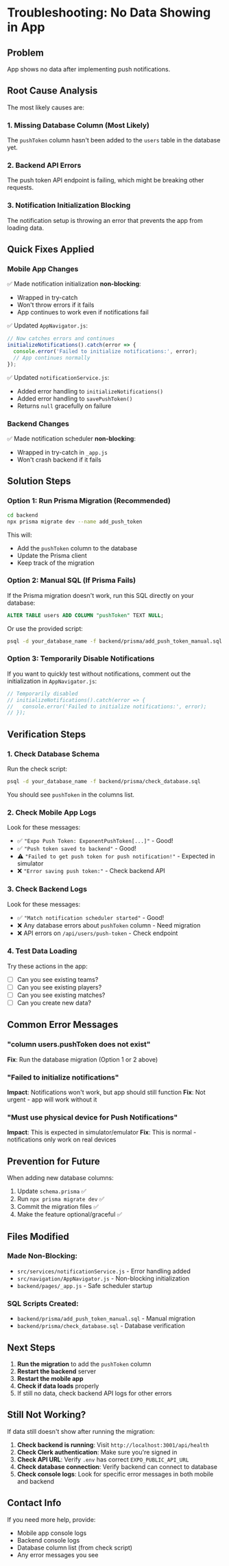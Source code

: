 # Troubleshooting: No Data Showing in App

## Problem
App shows no data after implementing push notifications.

## Root Cause Analysis

The most likely causes are:

### 1. **Missing Database Column** (Most Likely)
The `pushToken` column hasn't been added to the `users` table in the database yet.

### 2. **Backend API Errors**
The push token API endpoint is failing, which might be breaking other requests.

### 3. **Notification Initialization Blocking**
The notification setup is throwing an error that prevents the app from loading data.

## Quick Fixes Applied

### Mobile App Changes
✅ Made notification initialization **non-blocking**:
- Wrapped in try-catch
- Won't throw errors if it fails
- App continues to work even if notifications fail

✅ Updated `AppNavigator.js`:
```javascript
// Now catches errors and continues
initializeNotifications().catch(error => {
  console.error('Failed to initialize notifications:', error);
  // App continues normally
});
```

✅ Updated `notificationService.js`:
- Added error handling to `initializeNotifications()`
- Added error handling to `savePushToken()`
- Returns `null` gracefully on failure

### Backend Changes
✅ Made notification scheduler **non-blocking**:
- Wrapped in try-catch in `_app.js`
- Won't crash backend if it fails

## Solution Steps

### Option 1: Run Prisma Migration (Recommended)

```bash
cd backend
npx prisma migrate dev --name add_push_token
```

This will:
- Add the `pushToken` column to the database
- Update the Prisma client
- Keep track of the migration

### Option 2: Manual SQL (If Prisma Fails)

If the Prisma migration doesn't work, run this SQL directly on your database:

```sql
ALTER TABLE users ADD COLUMN "pushToken" TEXT NULL;
```

Or use the provided script:
```bash
psql -d your_database_name -f backend/prisma/add_push_token_manual.sql
```

### Option 3: Temporarily Disable Notifications

If you want to quickly test without notifications, comment out the initialization in `AppNavigator.js`:

```javascript
// Temporarily disabled
// initializeNotifications().catch(error => {
//   console.error('Failed to initialize notifications:', error);
// });
```

## Verification Steps

### 1. Check Database Schema
Run the check script:
```bash
psql -d your_database_name -f backend/prisma/check_database.sql
```

You should see `pushToken` in the columns list.

### 2. Check Mobile App Logs
Look for these messages:
- ✅ `"Expo Push Token: ExponentPushToken[...]"` - Good!
- ✅ `"Push token saved to backend"` - Good!
- ⚠️ `"Failed to get push token for push notification!"` - Expected in simulator
- ❌ `"Error saving push token:"` - Check backend API

### 3. Check Backend Logs
Look for these messages:
- ✅ `"Match notification scheduler started"` - Good!
- ❌ Any database errors about `pushToken` column - Need migration
- ❌ API errors on `/api/users/push-token` - Check endpoint

### 4. Test Data Loading
Try these actions in the app:
- [ ] Can you see existing teams?
- [ ] Can you see existing players?
- [ ] Can you see existing matches?
- [ ] Can you create new data?

## Common Error Messages

### "column users.pushToken does not exist"
**Fix**: Run the database migration (Option 1 or 2 above)

### "Failed to initialize notifications"
**Impact**: Notifications won't work, but app should still function
**Fix**: Not urgent - app will work without it

### "Must use physical device for Push Notifications"
**Impact**: This is expected in simulator/emulator
**Fix**: This is normal - notifications only work on real devices

## Prevention for Future

When adding new database columns:
1. Update `schema.prisma` ✅
2. Run `npx prisma migrate dev` ✅
3. Commit the migration files ✅
4. Make the feature optional/graceful ✅

## Files Modified

### Made Non-Blocking:
- `src/services/notificationService.js` - Error handling added
- `src/navigation/AppNavigator.js` - Non-blocking initialization
- `backend/pages/_app.js` - Safe scheduler startup

### SQL Scripts Created:
- `backend/prisma/add_push_token_manual.sql` - Manual migration
- `backend/prisma/check_database.sql` - Database verification

## Next Steps

1. **Run the migration** to add the `pushToken` column
2. **Restart the backend** server
3. **Restart the mobile app**
4. **Check if data loads** properly
5. If still no data, check backend API logs for other errors

## Still Not Working?

If data still doesn't show after running the migration:

1. **Check backend is running**: Visit `http://localhost:3001/api/health`
2. **Check Clerk authentication**: Make sure you're signed in
3. **Check API URL**: Verify `.env` has correct `EXPO_PUBLIC_API_URL`
4. **Check database connection**: Verify backend can connect to database
5. **Check console logs**: Look for specific error messages in both mobile and backend

## Contact Info

If you need more help, provide:
- Mobile app console logs
- Backend console logs
- Database column list (from check script)
- Any error messages you see
